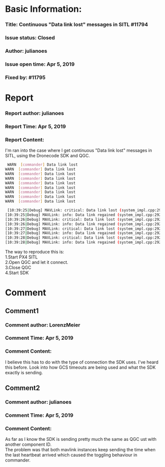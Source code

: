 # Basic Information:
### Title:  Continuous "Data link lost" messages in SITL #11794 
### Issue status: Closed
### Author: julianoes
### Issue open time: Apr 5, 2019
### Fixed by: #11795
# Report
### Report author: julianoes
### Report Time: Apr 5, 2019
### Report Content:   
I'm ran into the case where I get continuous "Data link lost" messages in SITL, using the Dronecode SDK and QGC.  
    
```bash     
 WARN  [commander] Data link lost        
WARN  [commander] Data link lost        
WARN  [commander] Data link lost        
WARN  [commander] Data link lost        
WARN  [commander] Data link lost        
WARN  [commander] Data link lost        
WARN  [commander] Data link lost        
WARN  [commander] Data link lost        
WARN  [commander] Data link lost        
```  
    
```bash     
 [10:39:25|Debug] MAVLink: critical: Data link lost (system_impl.cpp:292)        
[10:39:25|Debug] MAVLink: info: Data link regained (system_impl.cpp:292)        
[10:39:26|Debug] MAVLink: critical: Data link lost (system_impl.cpp:292)        
[10:39:26|Debug] MAVLink: info: Data link regained (system_impl.cpp:292)        
[10:39:27|Debug] MAVLink: critical: Data link lost (system_impl.cpp:292)        
[10:39:27|Debug] MAVLink: info: Data link regained (system_impl.cpp:292)        
[10:39:28|Debug] MAVLink: critical: Data link lost (system_impl.cpp:292)        
[10:39:28|Debug] MAVLink: info: Data link regained (system_impl.cpp:292)        
```  
The way to reproduce this is:  
1.Start PX4 SITL  
2.Open QGC and let it connect.  
3.Close QGC  
4.Start SDK  

# Comment
## Comment1
### Comment author: LorenzMeier
### Comment Time: Apr 5, 2019
### Comment Content:   
I believe this has to do with the type of connection the SDK uses. I've heard this before. Look into how GCS timeouts are being used and what the SDK exactly is sending.  

## Comment2
### Comment author: julianoes
### Comment Time: Apr 5, 2019
### Comment Content:   
As far as I know the SDK is sending pretty much the same as QGC ust with another component ID.  
The problem was that both mavlink instances keep sending the time when the last heartbeat arrived which caused the toggling behaviour in commander.  
